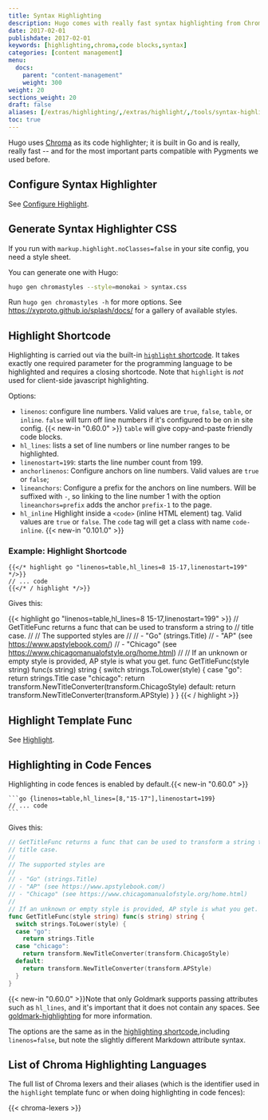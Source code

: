```yaml
---
title: Syntax Highlighting
description: Hugo comes with really fast syntax highlighting from Chroma.
date: 2017-02-01
publishdate: 2017-02-01
keywords: [highlighting,chroma,code blocks,syntax]
categories: [content management]
menu:
  docs:
    parent: "content-management"
    weight: 300
weight: 20
sections_weight: 20
draft: false
aliases: [/extras/highlighting/,/extras/highlight/,/tools/syntax-highlighting/]
toc: true
---
```


Hugo uses [Chroma](https://github.com/alecthomas/chroma) as its code highlighter; it is built in Go and is really, really fast -- and for the most important parts compatible with Pygments we used before.

## Configure Syntax Highlighter

See [Configure Highlight](/getting-started/configuration-markup#highlight).

## Generate Syntax Highlighter CSS

If you run with `markup.highlight.noClasses=false` in your site config, you need a style sheet.

You can generate one with Hugo:

```bash
hugo gen chromastyles --style=monokai > syntax.css
```

Run `hugo gen chromastyles -h` for more options. See https://xyproto.github.io/splash/docs/ for a gallery of available styles.

## Highlight Shortcode

Highlighting is carried out via the built-in [`highlight` shortcode](https://gohugo.io/content-management/shortcodes/#highlight). It takes exactly one required parameter for the programming language to be highlighted and requires a closing shortcode. Note that `highlight` is *not* used for client-side javascript highlighting.

Options:

* `linenos`: configure line numbers. Valid values are `true`, `false`, `table`, or `inline`. `false` will turn off line numbers if it's configured to be on in site config. {{< new-in "0.60.0" >}} `table` will give copy-and-paste friendly code blocks.
* `hl_lines`: lists a set of line numbers or line number ranges to be highlighted.
* `linenostart=199`: starts the line number count from 199.
* `anchorlinenos`: Configure anchors on line numbers. Valid values are `true` or `false`;
* `lineanchors`: Configure a prefix for the anchors on line numbers. Will be suffixed with `-`, so linking to the line number 1 with the option `lineanchors=prefix` adds the anchor `prefix-1` to the page.  
* `hl_inline`  Highlight inside a `<code>` (inline HTML element) tag. Valid values are `true` or `false`. The `code` tag will get a class with name `code-inline`. {{< new-in "0.101.0" >}}

### Example: Highlight Shortcode

```
{{</* highlight go "linenos=table,hl_lines=8 15-17,linenostart=199" */>}}
// ... code
{{</* / highlight */>}}
```

Gives this:

{{< highlight go "linenos=table,hl_lines=8 15-17,linenostart=199" >}}
// GetTitleFunc returns a func that can be used to transform a string to
// title case.
//
// The supported styles are
//
// - "Go" (strings.Title)
// - "AP" (see https://www.apstylebook.com/)
// - "Chicago" (see https://www.chicagomanualofstyle.org/home.html)
//
// If an unknown or empty style is provided, AP style is what you get.
func GetTitleFunc(style string) func(s string) string {
  switch strings.ToLower(style) {
  case "go":
    return strings.Title
  case "chicago":
    return transform.NewTitleConverter(transform.ChicagoStyle)
  default:
    return transform.NewTitleConverter(transform.APStyle)
  }
}
{{< / highlight >}}

## Highlight Template Func

See [Highlight](/functions/highlight/).

## Highlighting in Code Fences

Highlighting in code fences is enabled by default.{{< new-in "0.60.0" >}}

````
```go {linenos=table,hl_lines=[8,"15-17"],linenostart=199}
// ... code
```
````


Gives this:

```go {linenos=table,hl_lines=[8,"15-17"],linenostart=199}
// GetTitleFunc returns a func that can be used to transform a string to
// title case.
//
// The supported styles are
//
// - "Go" (strings.Title)
// - "AP" (see https://www.apstylebook.com/)
// - "Chicago" (see https://www.chicagomanualofstyle.org/home.html)
//
// If an unknown or empty style is provided, AP style is what you get.
func GetTitleFunc(style string) func(s string) string {
  switch strings.ToLower(style) {
  case "go":
    return strings.Title
  case "chicago":
    return transform.NewTitleConverter(transform.ChicagoStyle)
  default:
    return transform.NewTitleConverter(transform.APStyle)
  }
}
```

{{< new-in "0.60.0" >}}Note that only Goldmark supports passing attributes such as `hl_lines`, and it's important that it does not contain any spaces. See [goldmark-highlighting](https://github.com/yuin/goldmark-highlighting) for more information.

The options are the same as in the [highlighting shortcode](/content-management/syntax-highlighting/#highlight-shortcode),including `linenos=false`, but note the slightly different Markdown attribute syntax.

## List of Chroma Highlighting Languages

The full list of Chroma lexers and their aliases (which is the identifier used in the `highlight` template func or when doing highlighting in code fences):

{{< chroma-lexers >}}

[Prism]: https://prismjs.com
[prismdownload]: https://prismjs.com/download.html
[Highlight.js]: https://highlightjs.org/
[Rainbow]: https://craig.is/making/rainbows
[Syntax Highlighter]: https://alexgorbatchev.com/SyntaxHighlighter/
[Google Prettify]: https://github.com/google/code-prettify
[Yandex]: https://yandex.ru/
